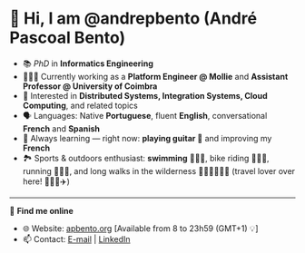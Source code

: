 # 👋 Hi, I am @andrepbento (André Pascoal Bento)

- 📚 *PhD* in **Informatics Engineering**
- 🧑🏻‍💻 Currently working as a **Platform Engineer @ Mollie** and **Assistant Professor @ University of Coimbra**  
- 👀 Interested in **Distributed Systems, Integration Systems, Cloud Computing**, and related topics  
- 🗣️ Languages: Native **Portuguese**, fluent **English**, conversational **French** and **Spanish**  
- 🌱 Always learning — right now: **playing guitar 🎸** and improving my **French**  
- 🏞️ Sports & outdoors enthusiast: **swimming** 🏊🏻‍♂️, bike riding 🚴🏻‍♂️, running 🏃🏻‍♂️, and long walks in the wilderness 🚶🏻🚶🏻‍♀️🌴 (travel lover over here! 🙋🏻‍♂️✈️)

---

🔗 **Find me online**  
- 🌐 Website: [apbento.org](https://apbento.org/) [Available from 8 to 23h59 (GMT+1) 💡]
- 📫 Contact: [E-mail](mailto:andre.pascoal.bento@gmail.com) | [LinkedIn](https://www.linkedin.com/in/andre-bento/)  
